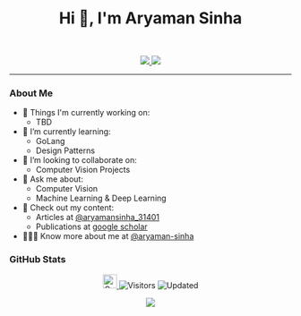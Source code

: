 <h1 align="center">Hi 👋, I'm Aryaman Sinha</h1>
<br>
<p align="center">
   <a href="https://www.linkedin.com/in/as791/">
  <img src="https://img.shields.io/badge/Aryaman Sinha-informational?style=for-the-badge&labelColor=black&logo=linkedin&logoColor=0077b5&&color=0077b5">
  </a>
   <a href="mailto:aryamansinha123@gmail.com">
  <img src="https://img.shields.io/badge/Gmail-aryamansinha123@gmail.com-informational?style=for-the-badge&labelColor=black&logoColor=d14836&logo=gmail&color=d14836"/>
  </a>
<!--    <a href="https://sites.google.com/view/aryaman-sinha/home">
   <p align="center"> Check me out at aryaman-sinha </p>
   </a> -->
<!-- </p> -->

---

### About Me

- 🔭 Things I'm currently working on:
   - TBD
- 🌱 I’m currently learning:
   - GoLang
   - Design Patterns
- 👯 I’m looking to collaborate on:
   - Computer Vision Projects
- 💬 Ask me about:
   - Computer Vision
   - Machine Learning & Deep Learning
- 📘 Check out my content:
   - Articles at [@aryamansinha_31401](https://medium.com/@aryamansinha_31401)
   - Publications at [google scholar](https://scholar.google.com/citations?user=e_pOCNcAAAAJ&hl=en)
- 👨🏻‍💻 Know more about me at [@aryaman-sinha](https://sites.google.com/view/aryaman-sinha/home)
   
### GitHub Stats
<p align="center">
   <a href="https://img.shields.io/github/followers/as791?label=Follow&style=social">
      <img alt="Coverage" src="https://img.shields.io/github/followers/as791?label=Follow&style=social" height="25">
   </a>
   <img alt="Visitors" src="https://komarev.com/ghpvc/?username=as791&style=flat&labelColor=black&logo=github&label=VISITORS&color=29bf12">
   <img alt="Updated" src="https://img.shields.io/github/last-commit/as791/as791?logo=markdown&label=LAST+UPDATE&color=29bf12&style=flat">
 
</p>
<p align="center"> <img src="https://github-readme-stats.vercel.app/api?username=as791&count_private=true&show_icons=true&count_private=true"/> </p>
<!-- <p align="center"> <img src="https://github-readme-stats.vercel.app/api/top-langs/?username=as791&layout=compact&count_private=true" /> </p>	 -->
<!-- <p align="center"> <img src="https://github-profile-trophy.vercel.app/?username=as791" />  -->
</p>
